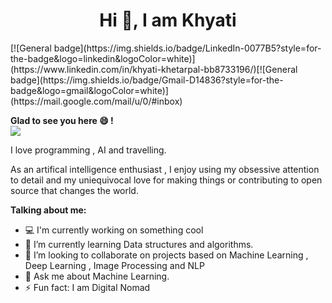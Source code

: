 <h1 align="center">
Hi 👋, I am Khyati
</h1>
[![General badge](https://img.shields.io/badge/LinkedIn-0077B5?style=for-the-badge&logo=linkedin&logoColor=white)](https://www.linkedin.com/in/khyati-khetarpal-bb8733196/)[![General badge](https://img.shields.io/badge/Gmail-D14836?style=for-the-badge&logo=gmail&logoColor=white)](https://mail.google.com/mail/u/0/#inbox)   


 **Glad to see you here :smile: !**<br  />![](https://komarev.com/ghpvc/?username=learner2102&label=Vistors)

I love programming , AI and travelling.

As an artifical intelligence enthusiast , I enjoy using my obsessive attention to detail and my uniequivocal love for making things or contributing to open source that changes the world.

<!--
**learner2102/learner2102** is a ✨ _special_ ✨ repository because its `README.md` (this file) appears on your GitHub profile.-->

**Talking about me:**
-  :computer: I'm currently working on something cool
- 🌱 I’m currently learning Data structures and algorithms.
- 👯 I’m looking to collaborate on projects based on Machine Learning , Deep Learning , Image Processing and NLP
- 💬 Ask me about Machine Learning.
- ⚡ Fun fact: I am Digital Nomad


